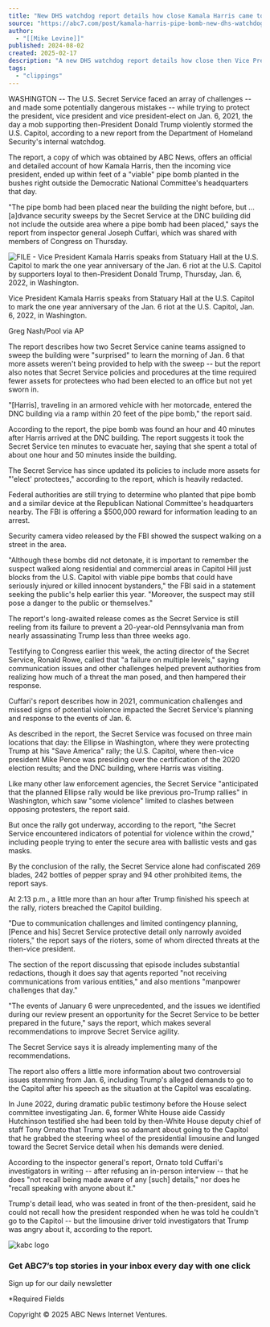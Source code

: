 ```yaml
---
title: "New DHS watchdog report details how close Kamala Harris came to 'viable' pipe bomb on Jan. 6"
source: "https://abc7.com/post/kamala-harris-pipe-bomb-new-dhs-watchdog-report-details-how-close-vice-president-elect-came-viable-pipe-bomb-jan-6/15133982/"
author:
  - "[[Mike Levine]]"
published: 2024-08-02
created: 2025-02-17
description: "A new DHS watchdog report details how close then Vice President-elect Kamala Harris came to a \"viable\" pipe bomb on Jan. 6, 2024."
tags:
  - "clippings"
---
```

WASHINGTON -- The U.S. Secret Service faced an array of challenges -- and made some potentially dangerous mistakes -- while trying to protect the president, vice president and vice president-elect on Jan. 6, 2021, the day a mob supporting then-President Donald Trump violently stormed the U.S. Capitol, according to a new report from the Department of Homeland Security's internal watchdog.

The report, a copy of which was obtained by ABC News, offers an official and detailed account of how Kamala Harris, then the incoming vice president, ended up within feet of a "viable" pipe bomb planted in the bushes right outside the Democratic National Committee's headquarters that day.

"The pipe bomb had been placed near the building the night before, but ... \[a\]dvance security sweeps by the Secret Service at the DNC building did not include the outside area where a pipe bomb had been placed," says the report from inspector general Joseph Cuffari, which was shared with members of Congress on Thursday.

![FILE - Vice President Kamala Harris speaks from Statuary Hall at the U.S. Capitol to mark the one year anniversary of the Jan. 6 riot at the U.S. Capitol by supporters loyal to then-President Donald Trump, Thursday, Jan. 6, 2022, in Washington.](https://cdn.abcotvs.com/dip/images/15133930_kamala-harris-jan-6-anniversary.jpg)

Vice President Kamala Harris speaks from Statuary Hall at the U.S. Capitol to mark the one year anniversary of the Jan. 6 riot at the U.S. Capitol, Jan. 6, 2022, in Washington.

Greg Nash/Pool via AP

The report describes how two Secret Service canine teams assigned to sweep the building were "surprised" to learn the morning of Jan. 6 that more assets weren't being provided to help with the sweep -- but the report also notes that Secret Service policies and procedures at the time required fewer assets for protectees who had been elected to an office but not yet sworn in.

"\[Harris\], traveling in an armored vehicle with her motorcade, entered the DNC building via a ramp within 20 feet of the pipe bomb," the report said.

According to the report, the pipe bomb was found an hour and 40 minutes after Harris arrived at the DNC building. The report suggests it took the Secret Service ten minutes to evacuate her, saying that she spent a total of about one hour and 50 minutes inside the building.

The Secret Service has since updated its policies to include more assets for "'elect' protectees," according to the report, which is heavily redacted.

Federal authorities are still trying to determine who planted that pipe bomb and a similar device at the Republican National Committee's headquarters nearby. The FBI is offering a $500,000 reward for information leading to an arrest.

Security camera video released by the FBI showed the suspect walking on a street in the area.

"Although these bombs did not detonate, it is important to remember the suspect walked along residential and commercial areas in Capitol Hill just blocks from the U.S. Capitol with viable pipe bombs that could have seriously injured or killed innocent bystanders," the FBI said in a statement seeking the public's help earlier this year. "Moreover, the suspect may still pose a danger to the public or themselves."

The report's long-awaited release comes as the Secret Service is still reeling from its failure to prevent a 20-year-old Pennsylvania man from nearly assassinating Trump less than three weeks ago.

Testifying to Congress earlier this week, the acting director of the Secret Service, Ronald Rowe, called that "a failure on multiple levels," saying communication issues and other challenges helped prevent authorities from realizing how much of a threat the man posed, and then hampered their response.

Cuffari's report describes how in 2021, communication challenges and missed signs of potential violence impacted the Secret Service's planning and response to the events of Jan. 6.

As described in the report, the Secret Service was focused on three main locations that day: the Ellipse in Washington, where they were protecting Trump at his "Save America" rally; the U.S. Capitol, where then-vice president Mike Pence was presiding over the certification of the 2020 election results; and the DNC building, where Harris was visiting.

Like many other law enforcement agencies, the Secret Service "anticipated that the planned Ellipse rally would be like previous pro-Trump rallies" in Washington, which saw "some violence" limited to clashes between opposing protesters, the report said.

But once the rally got underway, according to the report, "the Secret Service encountered indicators of potential for violence within the crowd," including people trying to enter the secure area with ballistic vests and gas masks.

By the conclusion of the rally, the Secret Service alone had confiscated 269 blades, 242 bottles of pepper spray and 94 other prohibited items, the report says.

At 2:13 p.m., a little more than an hour after Trump finished his speech at the rally, rioters breached the Capitol building.

"Due to communication challenges and limited contingency planning, \[Pence and his\] Secret Service protective detail only narrowly avoided rioters," the report says of the rioters, some of whom directed threats at the then-vice president.

The section of the report discussing that episode includes substantial redactions, though it does say that agents reported "not receiving communications from various entities," and also mentions "manpower challenges that day."

"The events of January 6 were unprecedented, and the issues we identified during our review present an opportunity for the Secret Service to be better prepared in the future," says the report, which makes several recommendations to improve Secret Service agility.

The Secret Service says it is already implementing many of the recommendations.

The report also offers a little more information about two controversial issues stemming from Jan. 6, including Trump's alleged demands to go to the Capitol after his speech as the situation at the Capitol was escalating.

In June 2022, during dramatic public testimony before the House select committee investigating Jan. 6, former White House aide Cassidy Hutchinson testified she had been told by then-White House deputy chief of staff Tony Ornato that Trump was so adamant about going to the Capitol that he grabbed the steering wheel of the presidential limousine and lunged toward the Secret Service detail when his demands were denied.

According to the inspector general's report, Ornato told Cuffari's investigators in writing -- after refusing an in-person interview -- that he does "not recall being made aware of any \[such\] details," nor does he "recall speaking with anyone about it."

Trump's detail lead, who was seated in front of the then-president, said he could not recall how the president responded when he was told he couldn't go to the Capitol -- but the limousine driver told investigators that Trump was angry about it, according to the report.

![kabc logo](https://cdn.abcotvs.net/abcotv/static/kabc/logos/kabc_mark.png)

### Get ABC7’s top stories in your inbox every day with one click

Sign up for our daily newsletter

\*Required Fields

Copyright © 2025 ABC News Internet Ventures.